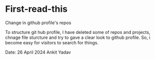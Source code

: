 # First-read-this
Change in github profile's repos

To structure git hub profile, I have deleted some of repos and projects, chnage file sturcture and try to gave a clear look to github profile. So, i become easy for visitors to search for things.


Date: 26 April 2024
Ankit Yadav
